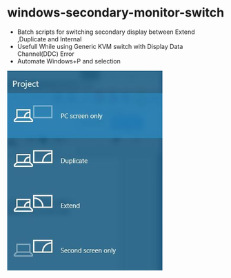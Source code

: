 # windows-secondary-monitor-switch

* Batch scripts for switching secondary display between Extend ,Duplicate and Internal 
* Usefull While using Generic KVM switch with Display Data Channel(DDC) Error
* Automate Windows+P and selection

![](/images/print.jpg)
